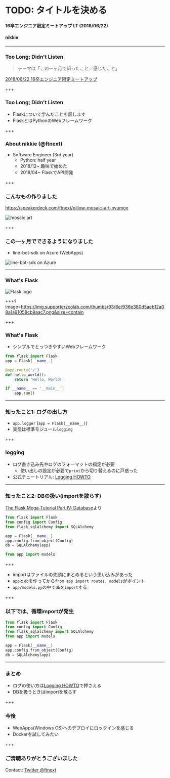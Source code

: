 # TODO: タイトルを決める
#### 16卒エンジニア限定ミートアップ LT (2018/06/22)
#### nikkie

---

### Too Long; Didn't Listen

>テーマは「この一ヶ月で知ったこと／感じたこと」

[2018/06/22 16卒エンジニア限定ミートアップ](https://supporterzcolab.com/event/402/)

+++

### Too Long; Didn't Listen

- Flaskについて学んだことを話します
- FlaskとはPythonのWebフレームワーク

+++

### About nikkie (@ftnext)

- Software Engineer (3rd year)
  - Python: half year
  - 2018/12~ 趣味で始めた
  - 2018/04~ FlaskでAPI開発

+++

### こんなもの作りました

https://speakerdeck.com/ftnext/pillow-mosaic-art-nyumon

![mosaic art](https://pbs.twimg.com/media/DY0mx1kVwAE4k9J.jpg)

+++

### この一ヶ月でできるようになりました

- line-bot-sdk on Azure (WebApps)

![line-bot-sdk on Azure](https://pbs.twimg.com/media/Df0pjeKUcAAvNIP.jpg)

---

### What's Flask

![Flask logo](http://flask.pocoo.org/docs/1.0/_images/logo-full.png)

+++?image=https://img.supporterzcolab.com/thumbs/93/6e/936e380d5aeb12a08a1a91058cb9aac7.png&size=contain

+++

### What's Flask

- シンプルでとっつきやすいWebフレームワーク

```python
from flask import Flask
app = Flask(__name__)

@app.route('/')
def hello_world():
    return 'Hello, World!'

if __name__ == '__main__':
    app.run()
```

---

### 知ったこと1: ログの出し方

- `app.logger` (`app = Flask(__name__)`)
- 実態は標準モジュール`logging`

+++

### logging

- ログ書き込み先やログのフォーマットの指定が必要
  - 使い出しの設定が必要で`print`から切り替えるのに戸惑った
- 公式チュートリアル: [Logging HOWTO](https://docs.python.jp/3/howto/logging.html)

---

### 知ったこと2: DBの扱い(importを散らす)

[The Flask Mega-Tutorial Part IV: Database](https://blog.miguelgrinberg.com/post/the-flask-mega-tutorial-part-iv-database)より

```python
from flask import Flask
from config import Config
from flask_sqlalchemy import SQLAlchemy

app = Flask(__name__)
app.config.from_object(Config)
db = SQLAlchemy(app)

from app import models
```

+++

- importはファイルの先頭にまとめるという思い込みがあった
- `app`と`db`を作ってから`from app import routes, models`がポイント
- `app/models.py`の中で`db`を`import`する

+++

### 以下では、循環importが発生

```python
from flask import Flask
from config import Config
from flask_sqlalchemy import SQLAlchemy
from app import models

app = Flask(__name__)
app.config.from_object(Config)
db = SQLAlchemy(app)
```

---

### まとめ

- ログの使い方は[Logging HOWTO](https://docs.python.jp/3/howto/logging.html)で押さえる
- DBを扱うときはimportを散らす

+++

### 今後

- WebApps(Windows OS)へのデプロイにロックインを感じる
- Dockerを試してみたい

+++

### ご清聴ありがとうございました

Contact: [Twitter @ftnext](https://twitter.com/ftnext)
